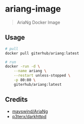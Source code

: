 # ariang-image

> AriaNg Docker Image

## Usage

```sh
# pull
docker pull giterhub/ariang:latest

# run
docker -run -d \
    --name ariang \
    --restart unless-stopped \
    -p 80:80 \
    giterhub/ariang:latest
```
## Credits

- [mayswind/AriaNg](https://github.com/mayswind/AriaNg)
- [p3terx/darkhttpd](https://hub.docker.com/r/p3terx/darkhttpd)

